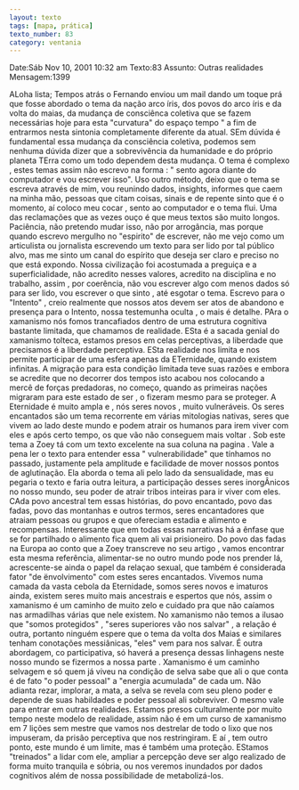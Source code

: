```yaml
---
layout: texto
tags: [mapa, prática]
texto_number: 83
category: ventania
---
```

Date:Sáb Nov 10, 2001 10:32 am
Texto:83
Assunto: Outras realidades
Mensagem:1399

ALoha lista; 
Tempos atrás o Fernando enviou um mail dando um toque prá que fosse abordado o tema da nação arco íris, dos povos do arco íris e da volta do maias, da mudança de consciênca coletiva que se fazem necessárias hoje para esta "curvatura" do espaço tempo " a fim de entrarmos nesta sintonia completamente diferente da atual. 
SEm dúvida é fundamental essa mudança da consciência coletiva, podemos sem nenhuma dúvida dizer que a sobrevivência da humanidade e do próprio planeta TErra como um todo dependem desta mudança. 
O tema é complexo , estes temas assim não escrevo na forma : " sento agora diante do computador e vou escrever isso". 
Uso outro método, deixo que o tema se escreva através de mim, vou reunindo dados, insights, informes que caem na minha mão, pessoas que citam coisas, sinais e de repente sinto que é o momento, aí coloco meu cocar , sento ao computador e o tema flui. 
Uma das reclamações que as vezes ouço é que meus textos são muito longos. 
Paciência, não pretendo mudar isso, não por arrogância, mas porque quando escrevo mergulho no "espirito" de escrever, não me vejo como um articulista ou jornalista escrevendo um texto para ser lido por tal público alvo, mas me sinto um canal do espírito que deseja ser claro e preciso no que está expondo. 
Nossa civilização foi acostumada a preguiça e a superficialidade, não acredito nesses valores, acredito na disciplina e no trabalho, assim , por coerência, não vou escrever algo com menos dados só para ser lido, vou escrever o que sinto , até esgotar o tema. 
Escrevo para o "Intento" , creio realmente que nossos atos devem ser atos de abandono e presença para o Intento, nossa testemunha oculta , o mais é detalhe. 
PAra o xamanismo nós fomos trancafiados dentro de uma estrutura cognitiva bastante limitada, que chamamos de realidade. 
ESta é a sacada genial do xamanismo tolteca, estamos presos em celas perceptivas, a liberdade que precisamos é a liberdade perceptiva. 
ESta realidade nos limita e nos permite participar de uma esfera apenas da ETernidade, quando existem infinitas. 
A migração para esta condição limitada teve suas razões e embora se acredite que no decorrer dos tempos isto acabou nos colocando a mercê de forças predadoras, no começo, quando as primeiras nações migraram para este estado de ser , o fizeram mesmo para se proteger. 
A Eternidade é muito ampla e , nós seres novos , muito vulneráveis. 
Os seres encantados são um tema recorrente em várias mitologias nativas, seres que vivem ao lado deste mundo e podem atrair os humanos para irem viver com eles e após certo tempo, os que vão não conseguem mais voltar . 
Sob este tema a Zoey tá com um texto excelente na sua coluna na pagina  . 
Vale a pena ler o texto para entender essa " vulnerabilidade" que tínhamos no passado, justamente pela amplitude e facilidade de mover nossos pontos de aglutinação. 
Ela aborda o tema ali pelo lado da sensualidade, mas eu pegaria o texto e faria outra leitura, a participação desses seres inorgÂnicos no nosso mundo, seu poder de atrair tribos inteiras para ir viver com eles. 
CAda povo ancestral tem essas histórias, do povo encantado, povo das fadas, povo das montanhas e outros termos, seres encantadores que atraiam pessoas ou grupos e que ofereciam estadia e alimento e recompensas. 
Interessante que em todas essas narrativas há a ênfase que se for partilhado o alimento fica quem ali vai prisioneiro. 
Do povo das fadas na Europa ao conto que a Zoey transcreve no seu artigo , vamos encontrar esta mesma referência, alimentar-se no outro mundo pode nos prender lá, acrescente-se ainda o papel da relaçao sexual, que também é considerada fator "de ënvolvimento" com estes seres encantados. 
Vivemos numa camada da vasta cebola da Eternidade, somos seres novos e imaturos ainda, existem seres muito mais ancestrais e espertos que nós, assim o xamanismo é um caminho de muito zelo e cuidado pra que não caíamos nas armadilhas várias que nele existem. 
No xamanismo não temos a ilusao que "somos protegidos" , "seres superiores vão nos salvar" , a relação é outra, portanto ninguém espere que o tema da volta dos Maias e similares tenham conotações messiânicas, "eles" vem para nos salvar. 
É outra abordagem, co participativa, só haverá a presença dessas linhagens neste nosso mundo se fizermos a nossa parte . 
Xamanismo é um caminho selvagem e só quem já viveu na condição de selva sabe que ali o que conta é de fato "o poder pessoal" a "energia acumulada" de cada um. 
Não adianta rezar, implorar, a mata, a selva se revela com seu pleno poder e depende de suas habildades e poder pessoal ali sobreviver. 
O mesmo vale para entrar em outras realidades. 
Estamos presos culturalmente por muito tempo neste modelo de realidade, assim não é em um curso de xamanismo em 7 lições sem mestre que vamos nos destrelar de todo o lixo que nos impuseram, da prisão perceptiva que nos restringiram. 
E aí , tem outro ponto, este mundo é um limite, mas é também uma proteção. 
EStamos "treinados" a lidar com ele, ampliar a percepção deve ser algo realizado de forma muito tranquila e sóbria, ou nos veremos inundados por dados cognitivos além de nossa possibilidade de metabolizá-los.